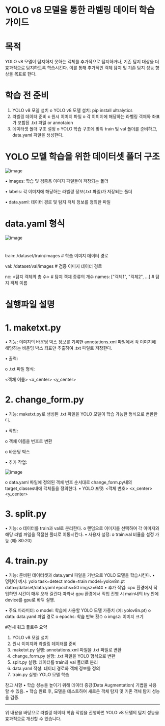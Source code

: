 # YOLO v8 모델을 통한 라벨링 데이터 학습 가이드
# 목적
YOLO v8 모델이 탐지하지 못하는 객체를 추가적으로 탐지하거나, 기존 탐지 대상을 더 효과적으로 탐지하도록 학습시킨다. 이를 통해 추가적인 객체 탐지 및 기존 탐지 성능 향상을 목표로 한다.
# 학습 전 준비
1.	YOLO v8 모델 설치
o	YOLO v8 모델 설치: pip install ultralytics
2.	라벨링 데이터 준비
o	원시 이미지 파일
o	각 이미지에 해당하는 라벨링 객체와 좌표가 포함된 .txt 파일 or annotaion
3.	데이터셋 폴더 구조 설정
o	YOLO 학습 구조에 맞춰 train 및 val 폴더를 준비하고, data.yaml 파일을 생성한다.


# YOLO 모델 학습을 위한 데이터셋 폴더 구조
![image](https://github.com/user-attachments/assets/9f624ad6-81b4-44fb-bfba-e36f5291eda4)

•	images: 학습 및 검증용 이미지 파일들이 저장되는 폴더

•	labels: 각 이미지에 해당하는 라벨링 정보(.txt 파일)가 저장되는 폴더

•	data.yaml: 데이터 경로 및 탐지 객체 정보를 정의한 파일

# data.yaml 형식
![image](https://github.com/user-attachments/assets/4cb4fd69-f49f-497b-a437-3a170dfb9fe3)
#
train: /dataset/train/images  # 학습 이미지 데이터 경로 

val: /dataset/val/images      # 검증 이미지 데이터 경로

nc: <탐지 객체의 총 수>      # 탐지 객체 종류의 개수
names: ["객체1", "객체2", ...]  # 탐지 객체 이름
# 실행파일 설명
# 1. maketxt.py
•	기능: 이미지의 바운딩 박스 정보를 기록한 annotations.xml 파일에서 각 이미지에 해당하는 바운딩 박스 좌표만 추출하여 .txt 파일로 저장한다.

•	출력:

o	.txt 파일 형식:

<객체 이름> <x_center> <y_center> <width> <height>

# 2. change_form.py
   
•	기능: maketxt.py로 생성된 .txt 파일을 YOLO 모델이 학습 가능한 형식으로 변환한다.

•	작업:

o	객체 이름을 번호로 변환

o	바운딩 박스 

•	추가 작업:

![image](https://github.com/user-attachments/assets/4ad74961-a5db-4ce0-a336-5d648758df85)

o	data.yaml 파일에 정의된 객체 번호 순서대로 change_form.py내의 target_classes내에 객체들을 정의한다.
•	YOLO 포맷:
<객체 번호> <x_center> <y_center> <width> <height>
# 3. split.py
•	기능:
o	데이터를 train과 val로 분리한다.
o	랜덤으로 이미지를 선택하여 각 이미지와 해당 라벨 파일을 적절한 폴더로 이동시킨다.
•	사용자 설정:
o	train:val 비율을 설정 가능 (예: 80:20)
# 4. train.py
•	기능: 준비된 데이터셋과 data.yaml 파일을 기반으로 YOLO 모델을 학습시킨다.
•	명령어 예시:
yolo task=detect mode=train model=yolov8n.pt data=/dataset/data.yaml epochs=50 imgsz=640
•	추가 작업: cpu 환경에서 작업하면 시간이 매우 오래 걸린다.따라서 gpu 환경에서 작업 진행 시 main내의 try 안에 device를 gpu로 바꿔 실행.

•	주요 파라미터:
o	model: 학습에 사용할 YOLO 모델 가중치 (예: yolov8n.pt)
o	data: data.yaml 파일 경로
o	epochs: 학습 반복 횟수
o	imgsz: 이미지 크기

#전체 워크 플로우 요약
1.	YOLO v8 모델 설치
2.	원시 이미지와 라벨링 데이터를 준비
3.	maketxt.py 실행: annotations.xml 파일을 .txt 파일로 변환
4.	change_form.py 실행: .txt 파일을 YOLO 형식으로 변환
5.	split.py 실행: 데이터를 train과 val 폴더로 분리
6.	data.yaml 작성: 데이터 경로와 객체 정보를 정의
7.	train.py 실행: YOLO 모델 학습

참고 사항
•	학습 성능을 높이기 위해 데이터 증강(Data Augmentation) 기법을 사용할 수 있음.
•	학습 완료 후, 모델을 테스트하여 새로운 객체 탐지 및 기존 객체 탐지 성능을 검증.
________________________________________
위 내용을 바탕으로 라벨링 데이터 학습 작업을 진행하면 YOLO v8 모델의 탐지 성능을 효과적으로 개선할 수 있습니다.


